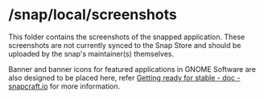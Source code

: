 # /snap/local/screenshots
This folder contains the screenshots of the snapped application.  These screenshots are not currently synced to the Snap Store and should be uploaded by the snap's maintainer(s) themselves.

Banner and banner icons for featured applications in GNOME Software are also designed to be placed here, refer [Getting ready for stable - doc - snapcraft.io](https://forum.snapcraft.io/t/getting-ready-for-stable/4305) for more information.
